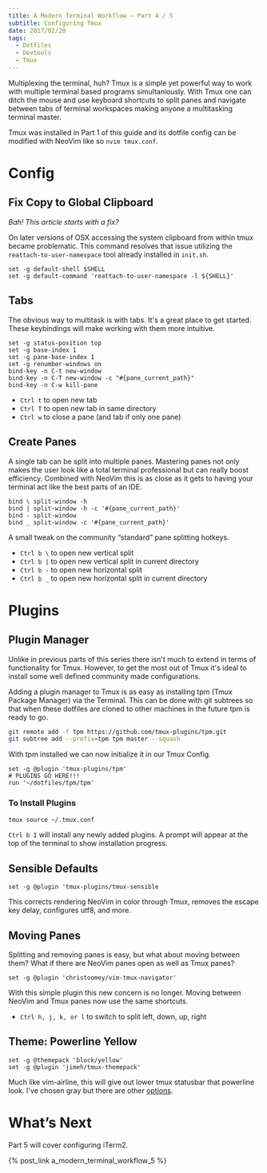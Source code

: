 ```yaml
---
title: A Modern Terminal Workflow — Part 4 / 5
subtitle: Configuring Tmux
date: 2017/02/20
tags:
  - Dotfiles
  - Devtools
  - Tmux
---
```


Multiplexing the terminal, huh? Tmux is a simple yet powerful way to work with multiple terminal based programs simultaniously. With Tmux one can ditch the mouse and use keyboard shortcuts to split panes and navigate between tabs of terminal workspaces making anyone a multitasking terminal master.

Tmux was installed in Part 1 of this guide and its dotfile config can be modified with NeoVim like so `nvim tmux.conf`.

# Config

## Fix Copy to Global Clipboard

_Bah! This article starts with a fix?_

On later versions of OSX accessing the system clipboard from within tmux became problematic. This command resolves that issue utilizing the `reattach-to-user-namespace` tool already installed in `init.sh`.

``` vim tmux.conf
set -g default-shell $SHELL
set -g default-command 'reattach-to-user-namespace -l ${SHELL}'
```

## Tabs

The obvious way to multitask is with tabs. It's a great place to get started. These keybindings will make working with them more intuitive.

``` vim tmux.conf
set -g status-position top
set -g base-index 1
set -g pane-base-index 1
set -g renumber-windows on
bind-key -n C-t new-window
bind-key -n C-T new-window -c "#{pane_current_path}"
bind-key -n C-w kill-pane
```

* `Ctrl t` to open new tab
* `Ctrl T` to open new tab in same directory
* `Ctrl w` to close a pane (and tab if only one pane)

## Create Panes

A single tab can be split into multiple panes. Mastering panes not only makes the user look like a total terminal professional but can really boost efficiency. Combined with NeoVim this is as close as it gets to having your terminal act like the best parts of an IDE.

``` vim tmux.conf
bind \ split-window -h
bind | split-window -h -c '#{pane_current_path}'
bind - split-window
bind _ split-window -c '#{pane_current_path}'
```

A small tweak on the community “standard” pane splitting hotkeys.

* `Ctrl b \` to open new vertical split
* `Ctrl b |` to open new vertical split in current directory
* `Ctrl b -` to open new horizontal split
* `Ctrl b _` to open new horizontal split in current directory

# Plugins

## Plugin Manager

Unlike in previous parts of this series there isn't much to extend in terms of functionality for Tmux. However, to get the most out of Tmux it's ideal to install some well defined community made configurations.

Adding a plugin manager to Tmux is as easy as installing tpm (Tmux Package Manager) via the Terminal. This can be done with git subtrees so that when these dotfiles are cloned to other machines in the future tpm is ready to go.

``` bash Terminal
git remote add -f tpm https://github.com/tmux-plugins/tpm.git
git subtree add --prefix=tpm tpm master --squash
```

With tpm installed we can now initialize it in our Tmux Config.

``` vim tmux.conf
set -g @plugin 'tmux-plugins/tpm'
# PLUGINS GO HERE!!!
run '~/dotfiles/tpm/tpm'
```

### To Install Plugins

``` bash Terminal
tmux source ~/.tmux.conf
```

`Ctrl b I` will install any newly added plugins. A prompt will appear at the top of the terminal to show installation progress.

## Sensible Defaults

``` vim tmux.conf plugin path
set -g @plugin 'tmux-plugins/tmux-sensible
```

This corrects rendering NeoVim in color through Tmux, removes the escape key delay, configures utf8, and more.

## Moving Panes

Splitting and removing panes is easy, but what about moving between them? What if there are NeoVim panes open as well as Tmux panes?

``` vim tmux.conf plugin path
set -g @plugin 'christoomey/vim-tmux-navigator'
```

With this simple plugin this new concern is no longer. Moving between NeoVim and Tmux panes now use the same shortcuts.

* `Ctrl h, j, k, or l` to switch to split left, down, up, right

## Theme: Powerline Yellow

``` vim tmux.conf plugin path
set -g @themepack 'block/yellow'
set -g @plugin 'jimeh/tmux-themepack'
```

Much like vim-airline, this will give out lower tmux statusbar that powerline look. I've chosen gray but there are other [options](https://github.com/jimeh/tmux-themepack).

# What’s Next
Part 5 will cover configuring iTerm2.

{% post_link a_modern_terminal_workflow_5 %}
